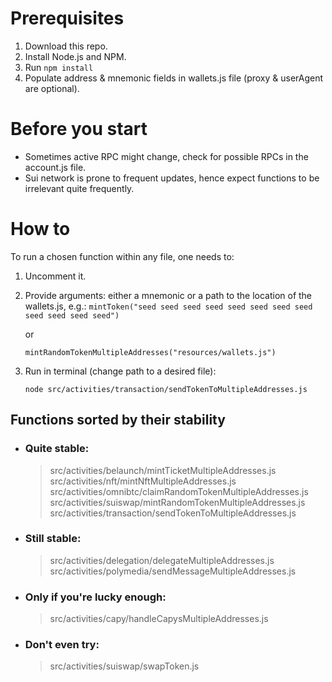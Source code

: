 # Prerequisites

1. Download this repo.
2. Install Node.js and NPM.
3. Run ```npm install```
3. Populate address & mnemonic fields in wallets.js file (proxy & userAgent are optional).

# Before you start

* Sometimes active RPC might change, check for possible RPCs in the account.js file.
* Sui network is prone to frequent updates, hence expect functions to be irrelevant quite frequently.

# How to

To run a chosen function within any file, one needs to:
1. Uncomment it.
2. Provide arguments: either a mnemonic or a path to the location of the wallets.js, e.g.:
    ```mintToken("seed seed seed seed seed seed seed seed seed seed seed seed")```

    or

    ```mintRandomTokenMultipleAddresses("resources/wallets.js")```
3. Run in terminal (change path to a desired file):

    ```node src/activities/transaction/sendTokenToMultipleAddresses.js```

## Functions sorted by their stability
* ### Quite stable:
    > src/activities/belaunch/mintTicketMultipleAddresses.js
    src/activities/nft/mintNftMultipleAddresses.js
    src/activities/omnibtc/claimRandomTokenMultipleAddresses.js
    src/activities/suiswap/mintRandomTokenMultipleAddresses.js
    src/activities/transaction/sendTokenToMultipleAddresses.js

* ### Still stable:
    > src/activities/delegation/delegateMultipleAddresses.js
    src/activities/polymedia/sendMessageMultipleAddresses.js

* ### Only if you're lucky enough:
    > src/activities/capy/handleCapysMultipleAddresses.js
    
* ### Don't even try:
    > src/activities/suiswap/swapToken.js







